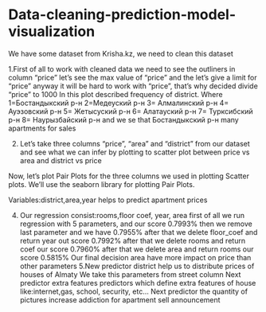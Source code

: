 # Data-cleaning-prediction-model-visualization
We have some dataset from Krisha.kz, we need to clean this dataset

1.First of all to work with cleaned data we need to see the outliners in column “price” let’s see the max value of “price”
and the let’s give a limit for “price”
anyway it will be hard to work with “price”, that’s why decided divide “price” to 1000
In this plot described frequency of district. 
Where 
1=Бостандыкский р-н
2=Медеуский р-н
3= Алмалинский р-н
4= Ауэзовский р-н
5= Жетысуский р-н
6= Алатауский р-н
7= Турксибский р-н
8= Наурызбайский р-н
and we se that Бостандыкский р-н many apartments for sales

2. Let’s take three columns “price”, “area” and “district” from our dataset and see what we can infer by plotting to scatter plot 
between price vs area and district vs price
  
  Now, let’s plot Pair Plots for the three columns we used in plotting Scatter plots. We’ll use the seaborn
 library for plotting Pair Plots.
 
Variables:district,area,year helps to predict apartment prices

 4. Our regression consist:rooms,floor coef, year, area
first of all we run regression with 5 parameters, and our score 0.7993% then we remove last parameter and we have 0.7955%
after that we delete floor_coef and return year out score 0.7992% after that we delete rooms and return coef our score 0.7960%
after that we delete area and return rooms our score 0.5815%
Our final decision area have more impact on price than other parameters
5.New predictor district help us to distribute prices of houses of Almaty
We take this parameters from street column
Next predictor extra features predictors which define extra features of house like:internet,gas, school, security, etc...
Next predictor the quantity of pictures increase addiction for apartment sell announcement
